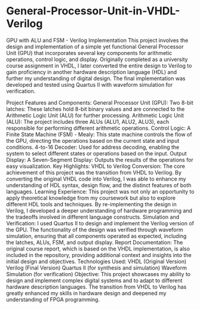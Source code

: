 # General-Processor-Unit-in-VHDL-Verilog
GPU with ALU and FSM - Verilog Implementation
This project involves the design and implementation of a simple yet functional General Processor Unit (GPU) that incorporates several key components for arithmetic operations, control logic, and display. Originally completed as a university course assignment in VHDL, I later converted the entire design to Verilog to gain proficiency in another hardware description language (HDL) and further my understanding of digital design. The final implementation was developed and tested using Quartus II with waveform simulation for verification.

Project Features and Components:
General Processor Unit (GPU):
Two 8-bit latches: These latches hold 8-bit binary values and are connected to the Arithmetic Logic Unit (ALU) for further processing.
Arithmetic Logic Unit (ALU): The project includes three ALUs (ALU1, ALU2, ALU3), each responsible for performing different arithmetic operations.
Control Logic:
A Finite State Machine (FSM) - Mealy: This state machine controls the flow of the GPU, directing the operations based on the current state and input conditions.
4-to-16 Decoder: Used for address decoding, enabling the system to select different states or operations based on the input.
Output Display:
A Seven-Segment Display: Outputs the results of the operations for easy visualization.
Key Highlights:
VHDL to Verilog Conversion: The core achievement of this project was the transition from VHDL to Verilog. By converting the original VHDL code into Verilog, I was able to enhance my understanding of HDL syntax, design flow, and the distinct features of both languages.
Learning Experience: This project was not only an opportunity to apply theoretical knowledge from my coursework but also to explore different HDL tools and techniques. By re-implementing the design in Verilog, I developed a deeper understanding of hardware programming and the tradeoffs involved in different language constructs.
Simulation and Verification: I used Quartus II to design and implement the Verilog version of the GPU. The functionality of the design was verified through waveform simulation, ensuring that all components operated as expected, including the latches, ALUs, FSM, and output display.
Report Documentation: The original course report, which is based on the VHDL implementation, is also included in the repository, providing additional context and insights into the initial design and objectives.
Technologies Used:
VHDL (Original Version)
Verilog (Final Version)
Quartus II (for synthesis and simulation)
Waveform Simulation (for verification)
Objective:
This project showcases my ability to design and implement complex digital systems and to adapt to different hardware description languages. The transition from VHDL to Verilog has greatly enhanced my skills in hardware design and deepened my understanding of FPGA programming.
